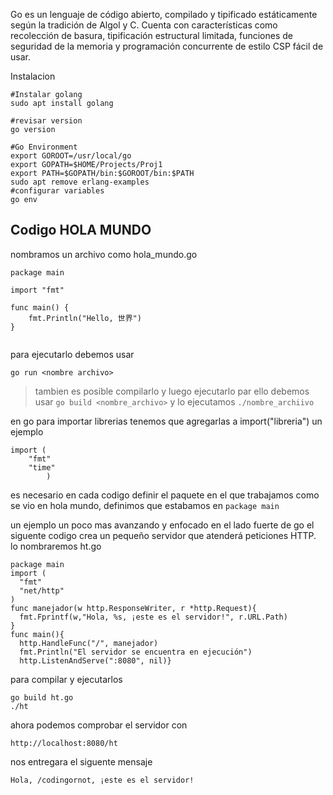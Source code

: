
Go es un lenguaje de código abierto, compilado y tipificado estáticamente según la tradición de Algol y C. Cuenta con características como recolección de basura, tipificación estructural limitada, funciones de seguridad de la memoria y programación concurrente de estilo CSP fácil de usar.

Instalacion 
```
#Instalar golang
sudo apt install golang

#revisar version
go version

#Go Environment
export GOROOT=/usr/local/go 
export GOPATH=$HOME/Projects/Proj1 
export PATH=$GOPATH/bin:$GOROOT/bin:$PATH 
sudo apt remove erlang-examples
#configurar variables
go env 
```

## Codigo HOLA MUNDO
nombramos un archivo como hola_mundo.go
```
package main

import "fmt"

func main() {
    fmt.Println("Hello, 世界")
}
 
```
para ejecutarlo debemos usar

```
go run <nombre archivo>
```

> tambien es posible compilarlo y luego ejecutarlo
> par ello debemos usar ```go build <nombre_archivo>```
> y lo ejecutamos ```./nombre_archiivo```

en go para importar librerias tenemos que agregarlas a import("libreria")
un ejemplo
```
import (
	"fmt"
	"time"
        )
```

es necesario en cada codigo definir el paquete en el que trabajamos como se vio en hola mundo, definimos que estabamos en `package main`

un ejemplo un poco mas avanzando y enfocado en el lado fuerte de go
el siguente codigo crea un pequeño servidor que atenderá peticiones HTTP.
lo nombraremos ht.go
```
package main
import (
  "fmt"
  "net/http"
)
func manejador(w http.ResponseWriter, r *http.Request){
  fmt.Fprintf(w,"Hola, %s, ¡este es el servidor!", r.URL.Path)
}
func main(){
  http.HandleFunc("/", manejador)
  fmt.Println("El servidor se encuentra en ejecución")
  http.ListenAndServe(":8080", nil)}

```

para compilar y ejecutarlos 
```
go build ht.go
./ht
```
ahora podemos comprobar el servidor con
```
http://localhost:8080/ht
```

nos entregara el siguente mensaje
```
Hola, /codingornot, ¡este es el servidor!
```
